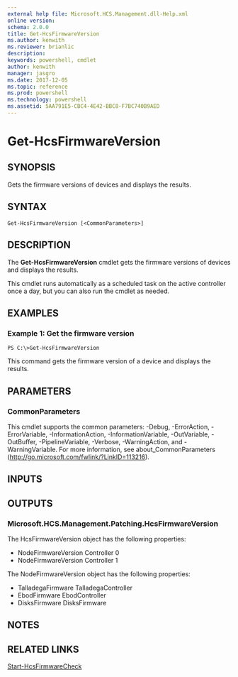 ```yaml
---
external help file: Microsoft.HCS.Management.dll-Help.xml
online version: 
schema: 2.0.0
title: Get-HcsFirmwareVersion
ms.author: kenwith
ms.reviewer: brianlic
description: 
keywords: powershell, cmdlet
author: kenwith
manager: jasgro
ms.date: 2017-12-05
ms.topic: reference
ms.prod: powershell
ms.technology: powershell
ms.assetid: 5AA791E5-CBC4-4E42-BBC8-F7BC740B9AED
---
```


# Get-HcsFirmwareVersion

## SYNOPSIS
Gets the firmware versions of devices and displays the results.

## SYNTAX

```
Get-HcsFirmwareVersion [<CommonParameters>]
```

## DESCRIPTION
The **Get-HcsFirmwareVersion** cmdlet gets the firmware versions of devices and displays the results.

This cmdlet runs automatically as a scheduled task on the active controller once a day, but you can also run the cmdlet as needed.

## EXAMPLES

### Example 1: Get the firmware version
```
PS C:\>Get-HcsFirmwareVersion
```

This command gets the firmware version of a device and displays the results.

## PARAMETERS

### CommonParameters
This cmdlet supports the common parameters: -Debug, -ErrorAction, -ErrorVariable, -InformationAction, -InformationVariable, -OutVariable, -OutBuffer, -PipelineVariable, -Verbose, -WarningAction, and -WarningVariable. For more information, see about_CommonParameters (http://go.microsoft.com/fwlink/?LinkID=113216).

## INPUTS

## OUTPUTS

### Microsoft.HCS.Management.Patching.HcsFirmwareVersion
The HcsFirmwareVersion object has the following properties: 

- NodeFirmwareVersion Controller 0 
- NodeFirmwareVersion Controller 1

The NodeFirmwareVersion object has the following properties:

- TalladegaFirmware TalladegaController 
- EbodFirmware EbodController
- DisksFirmware DisksFirmware

## NOTES

## RELATED LINKS

[Start-HcsFirmwareCheck](./Start-HcsFirmwareCheck.md)

